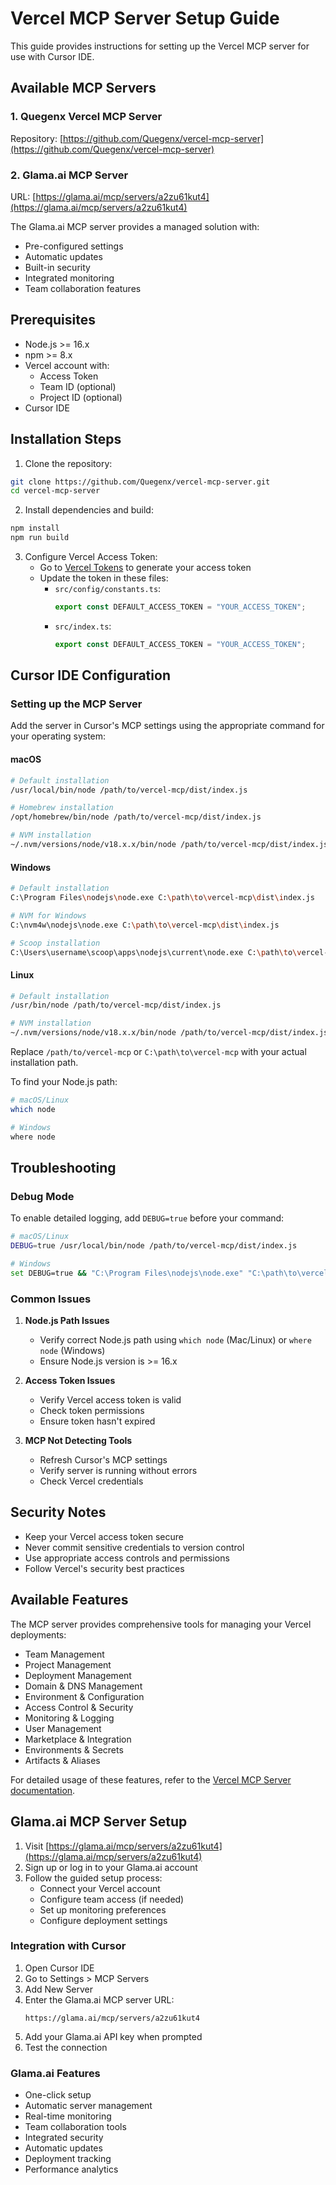 # Vercel MCP Server Setup Guide

This guide provides instructions for setting up the Vercel MCP server for use with Cursor IDE.

## Available MCP Servers

### 1. Quegenx Vercel MCP Server
Repository: [https://github.com/Quegenx/vercel-mcp-server](https://github.com/Quegenx/vercel-mcp-server)

### 2. Glama.ai MCP Server
URL: [https://glama.ai/mcp/servers/a2zu61kut4](https://glama.ai/mcp/servers/a2zu61kut4)

The Glama.ai MCP server provides a managed solution with:
- Pre-configured settings
- Automatic updates
- Built-in security
- Integrated monitoring
- Team collaboration features

## Prerequisites

- Node.js >= 16.x
- npm >= 8.x
- Vercel account with:
  - Access Token
  - Team ID (optional)
  - Project ID (optional)
- Cursor IDE

## Installation Steps

1. Clone the repository:
```bash
git clone https://github.com/Quegenx/vercel-mcp-server.git
cd vercel-mcp-server
```

2. Install dependencies and build:
```bash
npm install
npm run build
```

3. Configure Vercel Access Token:
   - Go to [Vercel Tokens](https://vercel.com/account/tokens) to generate your access token
   - Update the token in these files:
     - `src/config/constants.ts`:
       ```typescript
       export const DEFAULT_ACCESS_TOKEN = "YOUR_ACCESS_TOKEN";
       ```
     - `src/index.ts`:
       ```typescript
       export const DEFAULT_ACCESS_TOKEN = "YOUR_ACCESS_TOKEN";
       ```

## Cursor IDE Configuration

### Setting up the MCP Server

Add the server in Cursor's MCP settings using the appropriate command for your operating system:

#### macOS
```bash
# Default installation
/usr/local/bin/node /path/to/vercel-mcp/dist/index.js

# Homebrew installation
/opt/homebrew/bin/node /path/to/vercel-mcp/dist/index.js

# NVM installation
~/.nvm/versions/node/v18.x.x/bin/node /path/to/vercel-mcp/dist/index.js
```

#### Windows
```bash
# Default installation
C:\Program Files\nodejs\node.exe C:\path\to\vercel-mcp\dist\index.js

# NVM for Windows
C:\nvm4w\nodejs\node.exe C:\path\to\vercel-mcp\dist\index.js

# Scoop installation
C:\Users\username\scoop\apps\nodejs\current\node.exe C:\path\to\vercel-mcp\dist\index.js
```

#### Linux
```bash
# Default installation
/usr/bin/node /path/to/vercel-mcp/dist/index.js

# NVM installation
~/.nvm/versions/node/v18.x.x/bin/node /path/to/vercel-mcp/dist/index.js
```

Replace `/path/to/vercel-mcp` or `C:\path\to\vercel-mcp` with your actual installation path.

To find your Node.js path:
```bash
# macOS/Linux
which node

# Windows
where node
```

## Troubleshooting

### Debug Mode
To enable detailed logging, add `DEBUG=true` before your command:

```bash
# macOS/Linux
DEBUG=true /usr/local/bin/node /path/to/vercel-mcp/dist/index.js

# Windows
set DEBUG=true && "C:\Program Files\nodejs\node.exe" "C:\path\to\vercel-mcp\dist\index.js"
```

### Common Issues

1. **Node.js Path Issues**
   - Verify correct Node.js path using `which node` (Mac/Linux) or `where node` (Windows)
   - Ensure Node.js version is >= 16.x

2. **Access Token Issues**
   - Verify Vercel access token is valid
   - Check token permissions
   - Ensure token hasn't expired

3. **MCP Not Detecting Tools**
   - Refresh Cursor's MCP settings
   - Verify server is running without errors
   - Check Vercel credentials

## Security Notes

- Keep your Vercel access token secure
- Never commit sensitive credentials to version control
- Use appropriate access controls and permissions
- Follow Vercel's security best practices

## Available Features

The MCP server provides comprehensive tools for managing your Vercel deployments:

- Team Management
- Project Management
- Deployment Management
- Domain & DNS Management
- Environment & Configuration
- Access Control & Security
- Monitoring & Logging
- User Management
- Marketplace & Integration
- Environments & Secrets
- Artifacts & Aliases

For detailed usage of these features, refer to the [Vercel MCP Server documentation](https://github.com/Quegenx/vercel-mcp-server).

## Glama.ai MCP Server Setup

1. Visit [https://glama.ai/mcp/servers/a2zu61kut4](https://glama.ai/mcp/servers/a2zu61kut4)
2. Sign up or log in to your Glama.ai account
3. Follow the guided setup process:
   - Connect your Vercel account
   - Configure team access (if needed)
   - Set up monitoring preferences
   - Configure deployment settings

### Integration with Cursor

1. Open Cursor IDE
2. Go to Settings > MCP Servers
3. Add New Server
4. Enter the Glama.ai MCP server URL:
   ```
   https://glama.ai/mcp/servers/a2zu61kut4
   ```
5. Add your Glama.ai API key when prompted
6. Test the connection

### Glama.ai Features

- One-click setup
- Automatic server management
- Real-time monitoring
- Team collaboration tools
- Integrated security
- Automatic updates
- Deployment tracking
- Performance analytics
